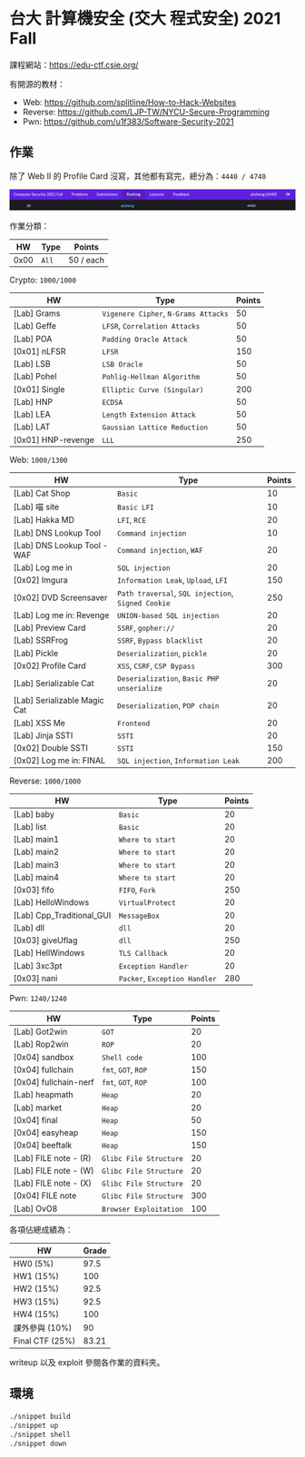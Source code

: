 # 台大 計算機安全 (交大 程式安全) 2021 Fall

課程網站：https://edu-ctf.csie.org/

有開源的教材：

- Web: https://github.com/splitline/How-to-Hack-Websites
- Reverse: https://github.com/LJP-TW/NYCU-Secure-Programming
- Pwn: https://github.com/u1f383/Software-Security-2021

## 作業

除了 Web II 的 Profile Card 沒寫，其他都有寫完，總分為：`4440 / 4740`

![](images/rank.png)

作業分類：

| HW   | Type  | Points    |
| ---- | ----- | --------- |
| 0x00 | `All` | 50 / each |

Crypto: `1000/1000`

| HW                 | Type                                 | Points |
| ------------------ | ------------------------------------ | ------ |
| [Lab] Grams        | `Vigenere Cipher`, `N-Grams Attacks` | 50     |
| [Lab] Geffe        | `LFSR`, `Correlation Attacks`        | 50     |
| [Lab] POA          | `Padding Oracle Attack`              | 50     |
| [0x01] nLFSR       | `LFSR`                               | 150    |
| [Lab] LSB          | `LSB Oracle`                         | 50     |
| [Lab] Pohel        | `Pohlig-Hellman Algorithm`           | 50     |
| [0x01] Single      | `Elliptic Curve (Singular)`          | 200    |
| [Lab] HNP          | `ECDSA`                              | 50     |
| [Lab] LEA          | `Length Extension Attack`            | 50     |
| [Lab] LAT          | `Gaussian Lattice Reduction`         | 50     |
| [0x01] HNP-revenge | `LLL`                                | 250    |

Web: `1000/1300`

| HW                           | Type                                               | Points |
| ---------------------------- | -------------------------------------------------- | ------ |
| [Lab] Cat Shop               | `Basic`                                            | 10     |
| [Lab] 喵 site                | `Basic LFI`                                        | 10     |
| [Lab] Hakka MD               | `LFI`, `RCE`                                       | 20     |
| [Lab] DNS Lookup Tool        | `Command injection`                                | 10     |
| [Lab] DNS Lookup Tool - WAF  | `Command injection`, `WAF`                         | 20     |
| [Lab] Log me in              | `SQL injection`                                    | 20     |
| [0x02] Imgura                | `Information Leak`, `Upload`, `LFI`                | 150    |
| [0x02] DVD Screensaver       | `Path traversal`, `SQL injection`, `Signed Cookie` | 250    |
| [Lab] Log me in: Revenge     | `UNION-based SQL injection`                        | 20     |
| [Lab] Preview Card           | `SSRF`, `gopher://`                                | 20     |
| [Lab] SSRFrog                | `SSRF`, `Bypass blacklist`                         | 20     |
| [Lab] Pickle                 | `Deserialization`, `pickle`                        | 20     |
| [0x02] Profile Card          | `XSS`, `CSRF`, `CSP Bypass`                        | 300    |
| [Lab] Serializable Cat       | `Deserialization`, `Basic PHP unserialize`         | 20     |
| [Lab] Serializable Magic Cat | `Deserialization`, `POP chain`                     | 20     |
| [Lab] XSS Me                 | `Frontend`                                         | 20     |
| [Lab] Jinja SSTI             | `SSTI`                                             | 20     |
| [0x02] Double SSTI           | `SSTI`                                             | 150    |
| [0x02] Log me in: FINAL      | `SQL injection`, `Information Leak`                | 200    |

Reverse: `1000/1000`

| HW                        | Type                          | Points |
| ------------------------- | ----------------------------- | ------ |
| [Lab] baby                | `Basic`                       | 20     |
| [Lab] list                | `Basic`                       | 20     |
| [Lab] main1               | `Where to start`              | 20     |
| [Lab] main2               | `Where to start`              | 20     |
| [Lab] main3               | `Where to start`              | 20     |
| [Lab] main4               | `Where to start`              | 20     |
| [0x03] fifo               | `FIFO`, `Fork`                | 250    |
| [Lab] HelloWindows        | `VirtualProtect`              | 20     |
| [Lab] Cpp_Traditional_GUI | `MessageBox`                  | 20     |
| [Lab] dll                 | `dll`                         | 20     |
| [0x03] giveUflag          | `dll`                         | 250    |
| [Lab] HellWindows         | `TLS Callback`                | 20     |
| [Lab] 3xc3pt              | `Exception Handler`           | 20     |
| [0x03] nani               | `Packer`, `Exception Handler` | 280    |

Pwn: `1240/1240`

| HW                    | Type                   | Points |
| --------------------- | ---------------------- | ------ |
| [Lab] Got2win         | `GOT`                  | 20     |
| [Lab] Rop2win         | `ROP`                  | 20     |
| [0x04] sandbox        | `Shell code`           | 100    |
| [0x04] fullchain      | `fmt`, `GOT`, `ROP`    | 150    |
| [0x04] fullchain-nerf | `fmt`, `GOT`, `ROP`    | 100    |
| [Lab] heapmath        | `Heap`                 | 20     |
| [Lab] market          | `Heap`                 | 20     |
| [0x04] final          | `Heap`                 | 50     |
| [0x04] easyheap       | `Heap`                 | 150    |
| [0x04] beeftalk       | `Heap`                 | 150    |
| [Lab] FILE note - (R) | `Glibc File Structure` | 20     |
| [Lab] FILE note - (W) | `Glibc File Structure` | 20     |
| [Lab] FILE note - (X) | `Glibc File Structure` | 20     |
| [0x04] FILE note      | `Glibc File Structure` | 300    |
| [Lab] OvO8            | `Browser Exploitation` | 100    |

各項佔總成績為：

| HW              | Grade |
| --------------- | ----- |
| HW0 (5%)        | 97.5  |
| HW1 (15%)       | 100   |
| HW2 (15%)       | 92.5  |
| HW3 (15%)       | 92.5  |
| HW4 (15%)       | 100   |
| 課外參與 (10%)  | 90    |
| Final CTF (25%) | 83.21 |

writeup 以及 exploit 參閱各作業的資料夾。

## 環境

```
./snippet build
./snippet up
./snippet shell
./snippet down
```